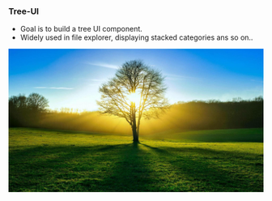 ### Tree-UI

- Goal is to build a tree UI component.
- Widely used in file explorer, displaying stacked categories ans so on..

![Tree](https://github.com/pkunal9/tree-ui/blob/main/tree-ui/public/tree.svg)
